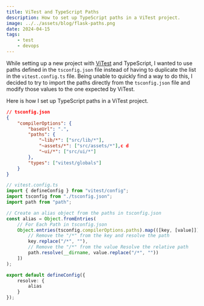 ```yaml
---
title: ViTest and TypeScript Paths
description: How to set up TypeScript paths in a ViTest project.
image: ../../assets/blog/flask-paths.png
date: 2024-04-15
tags:
    - test
    - devops
---
```


While setting up a new project with [ViTest](https://vitest.dev/) and TypeScript, I wanted to use paths defined in the `tsconfig.json` file instead of having to duplicate the list in the `vitest.config.ts` file. Being unable to quickly find a way to do this, I decided to try to import the paths directly from the `tsconfig.json` file and modify those values to the one expected by ViTest.

Here is how I set up TypeScript paths in a ViTest project.

```json
// tsconfig.json
{
    "compilerOptions": {
        "baseUrl": ".",
        "paths": {
            "~lib/*": ["src/lib/*"],
            "~assets/*": ["src/assets/*"],c d
            "~ui/*": ["src/ui/*"]
        },
        "types": ["vitest/globals"]
    }
}
```

```ts
// vitest.config.ts
import { defineConfig } from "vitest/config";
import tsconfig from "./tsconfig.json";
import path from "path";

// Create an alias object from the paths in tsconfig.json
const alias = Object.fromEntries(
    // For Each Path in tsconfig.json
    Object.entries(tsconfig.compilerOptions.paths).map(([key, [value]]) => [
        // Remove the "/*" from the key and resolve the path
        key.replace("/*", ""),
        // Remove the "/*" from the value Resolve the relative path
        path.resolve(__dirname, value.replace("/*", ""))
    ])
);

export default defineConfig({
    resolve: {
        alias
    }
});
```
